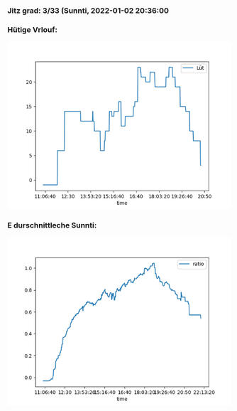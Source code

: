 ### Jitz grad: 3/33 (Sunnti, 2022-01-02 20:36:00

### Hütige Vrlouf:
![Graph](Today.png)

### E durschnittleche Sunnti:
![Graph](Sunnti.png)